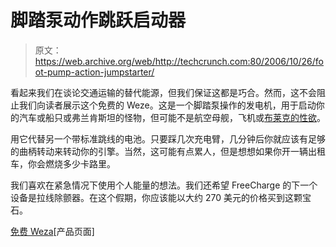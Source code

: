 # 脚踏泵动作跳跃启动器

> 原文：<https://web.archive.org/web/http://techcrunch.com:80/2006/10/26/foot-pump-action-jumpstarter/>

看起来我们在谈论交通运输的替代能源，但我们保证这都是巧合。然而，这不会阻止我们向读者展示这个免费的 Weze。这是一个脚踏泵操作的发电机，用于启动你的汽车或船只或弗兰肯斯坦的怪物，但可能不是航空母舰，飞机或[布莱克的性欲](https://web.archive.org/web/20170707200312/http://crunchgear.com/?page_id=2)。

用它代替另一个带标准跳线的电池。只要踩几次充电臂，几分钟后你就应该有足够的曲柄转动来转动你的引擎。当然，这可能有点累人，但是想想如果你开一辆出租车，你会燃烧多少卡路里。

我们喜欢在紧急情况下使用个人能量的想法。我们还希望 FreeCharge 的下一个设备是拉线除颤器。在这个假期，你应该能以大约 270 美元的价格买到这颗宝石。

[免费 Weza](https://web.archive.org/web/20170707200312/http://www.freeplayenergy.com/index.php?section=products&subsection=freechargeportable)[产品页面]